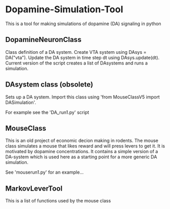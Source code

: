 # Dopamine-Simulation-Tool
This is a tool for making simulations of dopamine (DA) signaling in python

## DopamineNeuronClass
Class definition of a DA system. Create VTA system using DAsys = DA("vta"). Update the DA system in time step dt using DAsys.update(dt). 
Current version of the script creates a list of DAsystems and runs a simulation.  

## DAsystem class (obsolete)
Sets up a DA system. Import this class using 'from MouseClassV5 import DASimulation'.

For example see the 'DA_run1.py' script 

## MouseClass
This is an old project of economic decion making in rodents. The mouse class simulates a mouse that likes reward and will press levers to get it. It is motivated by dopamine concentrations. It contains a simple version of a DA-system which is used here as a starting point for a more generic DA simulation. 

See 'mouserun1.py' for an example... 

## MarkovLeverTool
This is a list of functions used by the mouse class

